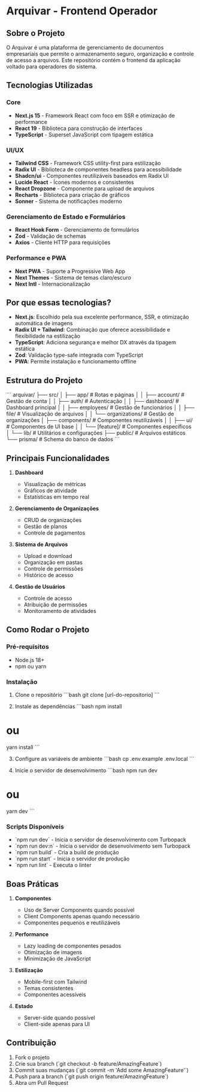 # Arquivar - Frontend Operador

## Sobre o Projeto

O Arquivar é uma plataforma de gerenciamento de documentos empresariais que permite o armazenamento seguro, organização e controle de acesso a arquivos. Este repositório contém o frontend da aplicação voltado para operadores do sistema.

## Tecnologias Utilizadas

### Core
- **Next.js 15** - Framework React com foco em SSR e otimização de performance
- **React 19** - Biblioteca para construção de interfaces
- **TypeScript** - Superset JavaScript com tipagem estática

### UI/UX
- **Tailwind CSS** - Framework CSS utility-first para estilização
- **Radix UI** - Biblioteca de componentes headless para acessibilidade
- **Shadcn/ui** - Componentes reutilizáveis baseados em Radix UI
- **Lucide React** - Ícones modernos e consistentes
- **React Dropzone** - Componente para upload de arquivos
- **Recharts** - Biblioteca para criação de gráficos
- **Sonner** - Sistema de notificações moderno

### Gerenciamento de Estado e Formulários
- **React Hook Form** - Gerenciamento de formulários
- **Zod** - Validação de schemas
- **Axios** - Cliente HTTP para requisições

### Performance e PWA
- **Next PWA** - Suporte a Progressive Web App
- **Next Themes** - Sistema de temas claro/escuro
- **Next Intl** - Internacionalização

## Por que essas tecnologias?

- **Next.js**: Escolhido pela sua excelente performance, SSR, e otimização automática de imagens
- **Radix UI + Tailwind**: Combinação que oferece acessibilidade e flexibilidade na estilização
- **TypeScript**: Adiciona segurança e melhor DX através da tipagem estática
- **Zod**: Validação type-safe integrada com TypeScript
- **PWA**: Permite instalação e funcionamento offline

## Estrutura do Projeto

\`\`\`
arquivar/
├── src/
│   ├── app/                    # Rotas e páginas
│   │   ├── account/           # Gestão de conta
│   │   ├── auth/              # Autenticação
│   │   ├── dashboard/         # Dashboard principal
│   │   ├── employees/         # Gestão de funcionários
│   │   ├── file/             # Visualização de arquivos
│   │   └── organizations/     # Gestão de organizações
│   ├── components/            # Componentes reutilizáveis
│   │   ├── ui/               # Componentes de UI base
│   │   └── [feature]/        # Componentes específicos
│   └── lib/                   # Utilitários e configurações
├── public/                    # Arquivos estáticos
└── prisma/                    # Schema do banco de dados
\`\`\`

## Principais Funcionalidades

1. **Dashboard**
   - Visualização de métricas
   - Gráficos de atividade
   - Estatísticas em tempo real

2. **Gerenciamento de Organizações**
   - CRUD de organizações
   - Gestão de planos
   - Controle de pagamentos

3. **Sistema de Arquivos**
   - Upload e download
   - Organização em pastas
   - Controle de permissões
   - Histórico de acesso

4. **Gestão de Usuários**
   - Controle de acesso
   - Atribuição de permissões
   - Monitoramento de atividades

## Como Rodar o Projeto

### Pré-requisitos
- Node.js 18+
- npm ou yarn

### Instalação

1. Clone o repositório
\`\`\`bash
git clone [url-do-repositorio]
\`\`\`

2. Instale as dependências
\`\`\`bash
npm install
# ou
yarn install
\`\`\`

3. Configure as variáveis de ambiente
\`\`\`bash
cp .env.example .env.local
\`\`\`

4. Inicie o servidor de desenvolvimento
\`\`\`bash
npm run dev
# ou
yarn dev
\`\`\`

### Scripts Disponíveis

- \`npm run dev\` - Inicia o servidor de desenvolvimento com Turbopack
- \`npm run dev:n\` - Inicia o servidor de desenvolvimento sem Turbopack
- \`npm run build\` - Cria a build de produção
- \`npm run start\` - Inicia o servidor de produção
- \`npm run lint\` - Executa o linter

## Boas Práticas

1. **Componentes**
   - Uso de Server Components quando possível
   - Client Components apenas quando necessário
   - Componentes pequenos e reutilizáveis

2. **Performance**
   - Lazy loading de componentes pesados
   - Otimização de imagens
   - Minimização de JavaScript

3. **Estilização**
   - Mobile-first com Tailwind
   - Temas consistentes
   - Componentes acessíveis

4. **Estado**
   - Server-side quando possível
   - Client-side apenas para UI

## Contribuição

1. Fork o projeto
2. Crie sua branch (\`git checkout -b feature/AmazingFeature\`)
3. Commit suas mudanças (\`git commit -m 'Add some AmazingFeature'\`)
4. Push para a branch (\`git push origin feature/AmazingFeature\`)
5. Abra um Pull Request
